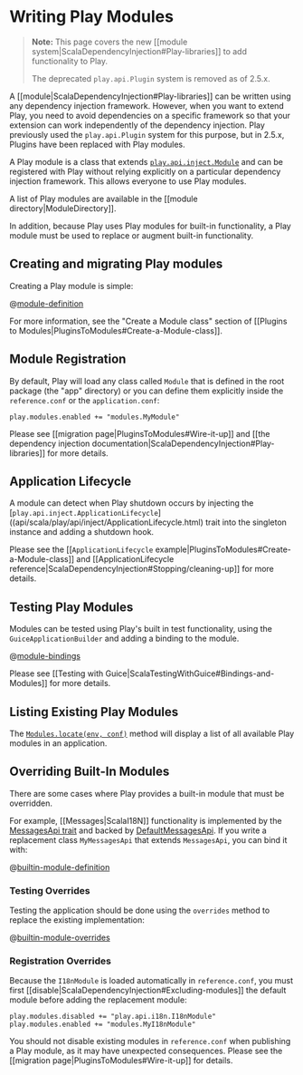 <!--- Copyright (C) 2009-2016 Lightbend Inc. <https://www.lightbend.com> -->
# Writing Play Modules

> **Note:** This page covers the new [[module system|ScalaDependencyInjection#Play-libraries]] to add functionality to Play.
>
> The deprecated `play.api.Plugin` system is removed as of 2.5.x.  

A [[module|ScalaDependencyInjection#Play-libraries]] can be written using any dependency injection framework.  However, when you want to extend Play, you need to avoid dependencies on a specific framework so that your extension can work independently of the dependency injection.  Play previously used the `play.api.Plugin` system for this purpose, but in 2.5.x, Plugins have been replaced with Play modules.

A Play module is a class that extends [`play.api.inject.Module`](api/scala/play/api/inject/Module.html) and can be registered with Play without relying explicitly on a particular dependency injection framework.  This allows everyone to use Play modules.

A list of Play modules are available in the [[module directory|ModuleDirectory]].

In addition, because Play uses Play modules for built-in functionality, a Play module must be used to replace or augment built-in functionality.

## Creating and migrating Play modules

Creating a Play module is simple: 

@[module-definition](code/ScalaExtendingPlay.scala)

For more information, see the "Create a Module class" section of [[Plugins to Modules|PluginsToModules#Create-a-Module-class]].

## Module Registration

By default, Play will load any class called `Module` that is defined in the root package (the "app" directory) or
you can define them explicitly inside the `reference.conf` or the `application.conf`:

```
play.modules.enabled += "modules.MyModule"
```

Please see [[migration page|PluginsToModules#Wire-it-up]] and [[the dependency injection documentation|ScalaDependencyInjection#Play-libraries]] for more details.

## Application Lifecycle

A module can detect when Play shutdown occurs by injecting the [`play.api.inject.ApplicationLifecycle`]((api/scala/play/api/inject/ApplicationLifecycle.html) trait into the singleton instance and adding a shutdown hook.

Please see the [[`ApplicationLifecycle` example|PluginsToModules#Create-a-Module-class]] and [[ApplicationLifecycle reference|ScalaDependencyInjection#Stopping/cleaning-up]] for more details.

## Testing Play Modules

Modules can be tested using Play's built in test functionality, using the `GuiceApplicationBuilder` and adding a binding to the module. 

@[module-bindings](code/ScalaExtendingPlay.scala)

Please see [[Testing with Guice|ScalaTestingWithGuice#Bindings-and-Modules]] for more details.

## Listing Existing Play Modules

The [`Modules.locate(env, conf)`](api/scala/play/api/inject/Modules$.html) method will display a list of all available Play modules in an application.

## Overriding Built-In Modules

There are some cases where Play provides a built-in module that must be overridden.  

For example, [[Messages|ScalaI18N]] functionality is implemented by the [MessagesApi trait](api/scala/play/api/i18n/MessagesApi.html) and backed by [DefaultMessagesApi](api/scala/play/api/i18n/DefaultMessagesApi.html).  If you write a replacement class `MyMessagesApi` that extends `MessagesApi`, you can bind it with:

@[builtin-module-definition](code/ScalaExtendingPlay.scala)

### Testing Overrides

Testing the application should be done using the `overrides` method to replace the existing implementation: 

@[builtin-module-overrides](code/ScalaExtendingPlay.scala)

### Registration Overrides

Because the `I18nModule` is loaded automatically in `reference.conf`, you must first [[disable|ScalaDependencyInjection#Excluding-modules]] the default module before adding the replacement module:

```
play.modules.disabled += "play.api.i18n.I18nModule"
play.modules.enabled += "modules.MyI18nModule"
```

You should not disable existing modules in `reference.conf` when publishing a Play module, as it may have unexpected consequences.  Please see the [[migration page|PluginsToModules#Wire-it-up]] for details.
